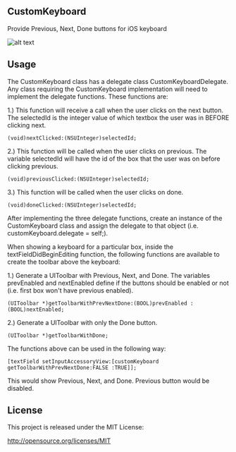 ## CustomKeyboard

Provide Previous, Next, Done buttons for iOS keyboard

![alt text](https://raw.github.com/kalvish21/CustomKeyboard/master/images/upload.png "")

## Usage

The CustomKeyboard class has a delegate class CustomKeyboardDelegate. Any class requiring the CustomKeyboard implementation will need to implement the delegate functions. These functions are:

1.) This function will receive a call when the user clicks on the next button. The selectedId is the integer value of which textbox the user was in BEFORE clicking next.

```
(void)nextClicked:(NSUInteger)selectedId;
```

2.) This function will be called when the user clicks on previous. The variable selectedId will have the id of the box that the user was on before clicking previous.

```
(void)previousClicked:(NSUInteger)selectedId;
```

3.) This function will be called when the user clicks on done.

```
(void)doneClicked:(NSUInteger)selectedId;
```


After implementing the three delegate functions, create an instance of the CustomKeyboard class and assign the delegate to that object (i.e. customKeyboard.delegate = self;).

When showing a keyboard for a particular box, inside the textFieldDidBeginEditing function, the following functions are available to create the toolbar above the keyboard:

1.) Generate a UIToolbar with Previous, Next, and Done. The variables prevEnabled and nextEnabled define if the buttons should be enabled or not (i.e. first box won't have previous enabled).

```
(UIToolbar *)getToolbarWithPrevNextDone:(BOOL)prevEnabled :(BOOL)nextEnabled;
```

2.) Generate a UIToolbar with only the Done button.

```
(UIToolbar *)getToolbarWithDone;
```
	

The functions above can be used in the following way:

```
[textField setInputAccessoryView:[customKeyboard getToolbarWithPrevNextDone:FALSE :TRUE]];
```

This would show Previous, Next, and Done. Previous button would be disabled.


## License

This project is released under the MIT License:

http://opensource.org/licenses/MIT
